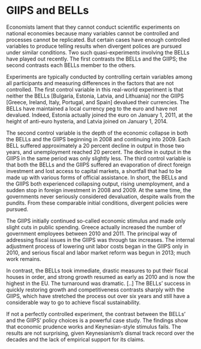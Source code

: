 # GIIPS and BELLs

Economists lament that they cannot conduct scientific experiments on
national economies because many variables cannot be controlled and
processes cannot be replicated. But certain cases have enough
controlled variables to produce telling results when divergent polices
are pursued under similar conditions. Two such quasi-experiments
involving the BELLs have played out recently. The first contrasts the
BELLs and the GIIPS; the second contrasts each BELLs member to the
others.

Experiments are typically conducted by controlling certain variables
among all participants and measuring differences in the factors that
are not controlled. The first control variable in this real-world
experiment is that neither the BELLs [Bulgaria, Estonia, Latvia, and
Lithuania] nor the GIIPS [Greece, Ireland, Italy, Portugal, and Spain]
devalued their currencies. The BELLs have maintained a local currency
peg to the euro and have not devalued. Indeed, Estonia actually joined
the euro on January 1, 2011, at the height of anti-euro hysteria, and
Latvia joined on January 1, 2014.

The second control variable is the depth of the economic collapse in
both the BELLs and the GIIPS beginning in 2008 and continuing into
2009. Each BELL suffered approximately a 20 percent decline in output
in those two years, and unemployment reached 20 percent. The decline
in output in the GIIPS in the same period was only slightly less. The
third control variable is that both the BELLs and the GIIPS suffered
an evaporation of direct foreign investment and lost access to capital
markets, a shortfall that had to be made up with various forms of
official assistance. In short, the BELLs and the GIIPS both
experienced collapsing output, rising unemployment, and a sudden stop
in foreign investment in 2008 and 2009. At the same time, the
governments never seriously considered devaluation, despite wails from
the pundits. From these comparable initial conditions, divergent
policies were pursued.

The GIIPS initially continued so-called economic stimulus and made
only slight cuts in public spending. Greece actually increased the
number of government employees between 2010 and 2011. The principal
way of addressing fiscal issues in the GIIPS was through tax
increases. The internal adjustment process of lowering unit labor
costs began in the GIIPS only in 2010, and serious fiscal and labor
market reform was begun in 2013; much work remains.

In contrast, the BELLs took immediate, drastic measures to put their
fiscal houses in order, and strong growth resumed as early as 2010 and
is now the highest in the EU. The turnaround was dramatic. [..] The
BELLs’ success in quickly restoring growth and competitiveness
contrasts sharply with the GIIPS, which have stretched the process out
over six years and still have a considerable way to go to achieve
fiscal sustainability.

If not a perfectly controlled experiment, the contrast between the
BELLs’ and the GIIPS’ policy choices is a powerful case study. The
findings show that economic prudence works and Keynesian-style
stimulus fails. The results are not surprising, given Keynesianism’s
dismal track record over the decades and the lack of empirical support
for its claims.













